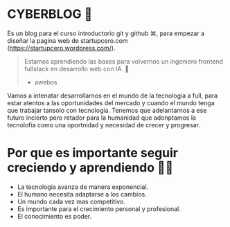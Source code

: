 # CYBERBLOG 🤖

Es un blog para el curso introductorio git y github ⌘, para empezar a diseñar la pagina web de startupcero.com (https://startupcero.wordpress.com/).

>Estamos aprendiendo las bases para volvernos un ingeniero frontend fullstack en desarrollo web con IA.  👾
> - awebos

Vamos a intenatar desarrollarnos en el mundo de la tecnologia a full, para estar atentos a las oportunidades del mercado y cuando el mundo tenga que trabajar tansolo con tecnologia. Tenemos que adelantarnos a ese futuro incierto pero retador para la humanidad que adonptamos la tecnolofia como una oportnidad y necesidad de crecer y progresar.

# Por que es importante seguir creciendo y aprendiendo 🧘🏻

* La tecnologia avanza de manera exponencial. 
* El humano necesita adaptarse a los cambios.
* Un mundo cada vez mas competitivo.
* Es importante para el crecimiento personal y profesional.
* El conocimiento es poder.

